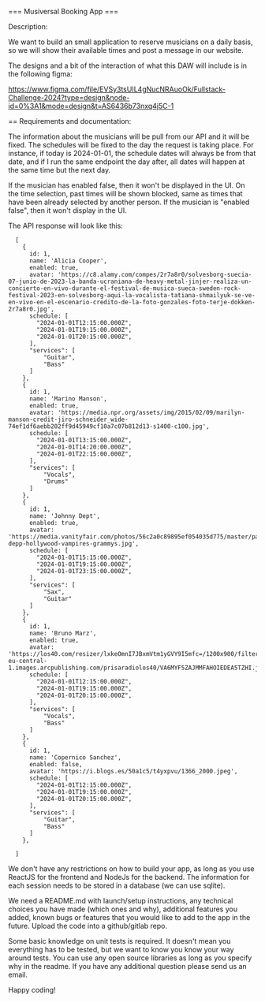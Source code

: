 === Musiversal Booking App ===

Description:

We want to build an small application to reserve musicians on a daily basis, so we will show their available times and post a message in our website.

The designs and a bit of the interaction of what this DAW will include is in the following figma:

https://www.figma.com/file/EVSy3tsUIL4gNucNRAuoOk/Fullstack-Challenge-2024?type=design&node-id=0%3A1&mode=design&t=AS6436b73nxq4j5C-1

== Requirements and documentation:

The information about the musicians will be pull from our API and it will be fixed. The schedules will be fixed to the day the request is taking place. For instance, if today is 2024-01-01, the schedule dates will always be from that date, and if I run the same endpoint the day after, all dates will happen at the same time but the next day.

If the musician has enabled false, then it won't be displayed in the UI. On the time selection, past times will be shown blocked, same as times that have been already selected by another person. If the musician is "enabled false", then it won't display in the UI.

The API response will look like this:

```
  [
    {
      id: 1,
      name: 'Alicia Cooper',
      enabled: true,
      avatar: 'https://c8.alamy.com/compes/2r7a8r0/solvesborg-suecia-07-junio-de-2023-la-banda-ucraniana-de-heavy-metal-jinjer-realiza-un-concierto-en-vivo-durante-el-festival-de-musica-sueca-sweden-rock-festival-2023-en-solvesborg-aqui-la-vocalista-tatiana-shmailyuk-se-ve-en-vivo-en-el-escenario-credito-de-la-foto-gonzales-foto-terje-dokken-2r7a8r0.jpg',
      schedule: [
        "2024-01-01T12:15:00.000Z",
        "2024-01-01T19:15:00.000Z",
        "2024-01-01T20:15:00.000Z",
      ],
      "services": [
          "Guitar",
          "Bass"
      ]
    },
    {
      id: 1,
      name: 'Marino Manson',
      enabled: true,
      avatar: 'https://media.npr.org/assets/img/2015/02/09/marilyn-manson-credit-jiro-schneider_wide-74ef1df6aebb202ff9d45949cf10a7c07b812d13-s1400-c100.jpg',
      schedule: [
        "2024-01-01T13:15:00.000Z",
        "2024-01-01T14:20:00.000Z",
        "2024-01-01T22:15:00.000Z",
      ],
      "services": [
          "Vocals",
          "Drums"
      ]
    },
    {
      id: 1,
      name: 'Johnny Dept',
      enabled: true,
      avatar: 'https://media.vanityfair.com/photos/56c2a0c89895ef054035d775/master/pass/johnny-depp-hollywood-vampires-grammys.jpg',
      schedule: [
        "2024-01-01T15:15:00.000Z",
        "2024-01-01T19:15:00.000Z",
        "2024-01-01T23:15:00.000Z",
      ],
      "services": [
          "Sax",
          "Guitar"
      ]
    },
    {
      id: 1,
      name: 'Bruno Marz',
      enabled: true,
      avatar: 'https://los40.com/resizer/lxkeOmnI7JBxmVtm1yGVY9I5mfc=/1200x900/filters:format(jpg):quality(70)/cloudfront-eu-central-1.images.arcpublishing.com/prisaradiolos40/VA6MYF5ZAJMMFAHOIEDEA5TZHI.jpg',
      schedule: [
        "2024-01-01T12:15:00.000Z",
        "2024-01-01T19:15:00.000Z",
        "2024-01-01T20:15:00.000Z",
      ],
      "services": [
          "Vocals",
          "Bass"
      ]
    },
    {
      id: 1,
      name: 'Copernico Sanchez',
      enabled: false,
      avatar: 'https://i.blogs.es/50a1c5/t4yxpvu/1366_2000.jpeg',
      schedule: [
        "2024-01-01T12:15:00.000Z",
        "2024-01-01T19:15:00.000Z",
        "2024-01-01T20:15:00.000Z",
      ],
      "services": [
          "Guitar",
          "Bass"
      ]
    },

  ]
```

We don't have any restrictions on how to build your app, as long as you use ReactJS for the frontend and NodeJs for the backend. The information for each session needs to be stored in a database (we can use sqlite).

We need a README.md with launch/setup instructions, any technical choices you have made (which ones and why), additional features you added, known bugs or features that you would like to add to the app in the future.
Upload the code into a github/gitlab repo.

Some basic knowledge on unit tests is required. It doesn't mean you everything has to be tested, but we want to know you know your way around tests.
You can use any open source libraries as long as you specify why in the readme.
If you have any additional question please send us an email.

Happy coding!
